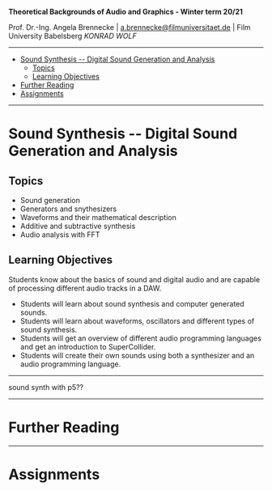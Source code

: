 <!-- ---  
title: Theoretical Backgrounds of Audio and Graphics
author: Angela Brennecke
affiliation: Film University Babelsberg KONRAD WOLF
date: Winter term 20/21
---   -->
**Theoretical Backgrounds of Audio and Graphics - Winter term 20/21**

Prof. Dr.-Ing. Angela Brennecke | a.brennecke@filmuniversitaet.de | Film University Babelsberg *KONRAD WOLF*

---

- [Sound Synthesis -- Digital Sound Generation and Analysis](#sound-synthesis----digital-sound-generation-and-analysis)
  - [Topics](#topics)
  - [Learning Objectives](#learning-objectives)
- [Further Reading](#further-reading)
- [Assignments](#assignments)

---


# Sound Synthesis -- Digital Sound Generation and Analysis


## Topics

- Sound generation
- Generators and snythesizers
- Waveforms and their mathematical description
- Additive and subtractive synthesis
- Audio analysis with FFT


## Learning Objectives

Students know about the basics of sound and digital audio and are capable of processing different audio tracks in a DAW. 

- Students will learn about sound synthesis and computer generated sounds.
- Students will learn about waveforms, oscillators and different types of sound synthesis.
- Students will get an overview of different audio programming languages and get an introduction to SuperCollider.
- Students will create their own sounds using both a synthesizer and an audio programming language.

---

sound synth with p5??

---

# Further Reading



--- 

# Assignments


